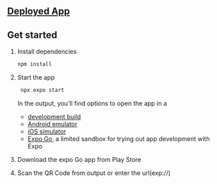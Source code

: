 ## [Deployed App](https://quizapp-4a47.onrender.com)

## Get started

1. Install dependencies

   ```bash
   npm install
   ```

2. Start the app

   ```bash
    npx expo start
   ```
   In the output, you'll find options to open the app in a

   - [development build](https://docs.expo.dev/develop/development-builds/introduction/)
   - [Android emulator](https://docs.expo.dev/workflow/android-studio-emulator/)
   - [iOS simulator](https://docs.expo.dev/workflow/ios-simulator/)
   - [Expo Go](https://expo.dev/go), a limited sandbox for trying out app development with Expo


3. Download the expo Go app from Play Store
4. Scan the QR Code from output or enter the url(exp://)
